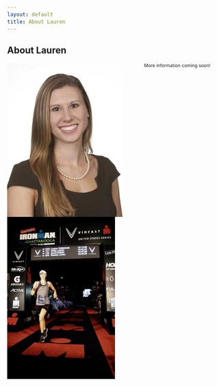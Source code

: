 ```yaml
---
layout: default
title: About Lauren
---
```


<div class="post">
	<h2 class="pageTitle">About Lauren</h2>
	<img src="assets/img/headshot.jpg" alt="" style="float:left; margin-right:50px;">
	<img src="assets/img/ironman.JPG" alt="" style="float:left; width:50%">
	<p style="font-size:75%">
		More information coming soon!
	</p>
	

</div>

<!-- style="width:50%"
